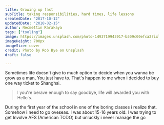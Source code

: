 ```yaml
---
title: Growing up fast
subTitle: taking responsibilities, hard times, life lessons
createdDate: "2017-10-12"
updatedDate: "2018-02-15"
author: Necmettin Karakaya
tags: ["tooling"]
image: https://images.unsplash.com/photo-1493719943917-b309c00efca2?ixlib=rb-0.3.5&s=ada1d6fd4c7bf4b819a37ad5834be73d&dpr=1&auto=format&fit=crop&w=1000&q=80&cs=tinysrgb
imageHeight: 700px
imageSize: cover
credit: Photo by Rob Bye on Unsplash
draft: false

---
```


Sometimes life doesn't give to much option to decide when you wanna be grow as a man, You just have to. That's happen to
me when i decided to buy one way ticket to Shanghai. 

> I you're berave enough to say goodbye, life will awarded you with Hello's.

During the first year of the school in one of the boring classes i realize that. Somehow i need to go oveseas. I was
about 15-16 years old. I was trying to get Involve AFS (American TODO) but unluckly i never manage the go 


